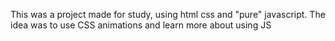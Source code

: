 This was a project made for study, using html css and "pure" javascript. The idea was to use CSS animations and learn more about using JS
